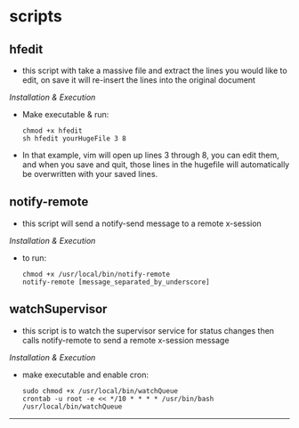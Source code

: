 # scripts

## hfedit ##

* this script with take a massive file and extract the lines you would like to edit, on save it will re-insert the lines into the original document

*Installation & Execution*

* Make executable & run:
    ```
    chmod +x hfedit
    sh hfedit yourHugeFile 3 8
    ```
* In that example, vim will open up lines 3 through 8, you can edit them, and when you save and quit, those lines in the hugefile will automatically be overwritten with your saved lines.

## notify-remote ##

* this script will send a notify-send message to a remote x-session

*Installation & Execution*

* to run:
    ```
    chmod +x /usr/local/bin/notify-remote
    notify-remote [message_separated_by_underscore]
    ```

## watchSupervisor ##

* this script is to watch the supervisor service for status changes then calls notify-remote to send a remote x-session message
 
*Installation & Execution*

* make executable and enable cron:
    ````
    sudo chmod +x /usr/local/bin/watchQueue
    crontab -u root -e << */10 * * * * /usr/bin/bash /usr/local/bin/watchQueue
    ````

----
